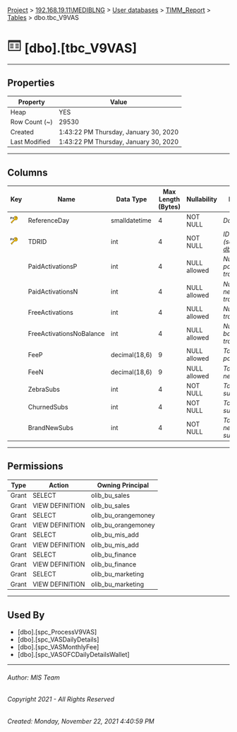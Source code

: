 #### 

[Project](../../../../index.md) > [192.168.19.11\\MEDIBLNG](../../../index.md) > [User databases](../../index.md) > [TIMM_Report](../index.md) > [Tables](Tables.md) > dbo.tbc_V9VAS

# ![Tables](../../../../Images/Table32.png) [dbo].[tbc_V9VAS]

---

## <a name="#properties"></a>Properties

| Property | Value |
|---|---|
| Heap | YES |
| Row Count (~) | 29530 |
| Created | 1:43:22 PM Thursday, January 30, 2020 |
| Last Modified | 1:43:22 PM Thursday, January 30, 2020 |


---

## <a name="#columns"></a>Columns

| Key | Name | Data Type | Max Length (Bytes) | Nullability | Description |
|---|---|---|---|---|---|
| [![Primary Key PK_tbc_V9VAS: ReferenceDay\TDRID](../../../../Images/pk.png)](#indexes) | ReferenceDay | smalldatetime | 4 | NOT NULL | _Day_ |
| [![Primary Key PK_tbc_V9VAS: ReferenceDay\TDRID](../../../../Images/pk.png)](#indexes) | TDRID | int | 4 | NOT NULL | _ID of the TDR (see [dbo.tbc_TDRID](tbc_TDRID.md))_ |
|  | PaidActivationsP | int | 4 | NULL allowed | _Number of positive transactions_ |
|  | PaidActivationsN | int | 4 | NULL allowed | _Number of negative transactions_ |
|  | FreeActivations | int | 4 | NULL allowed | _Number of free transactions_ |
|  | FreeActivationsNoBalance | int | 4 | NULL allowed | _Number of no balance transactions_ |
|  | FeeP | decimal(18,6) | 9 | NULL allowed | _Total amount positive_ |
|  | FeeN | decimal(18,6) | 9 | NULL allowed | _Total amount negative_ |
|  | ZebraSubs | int | 4 | NOT NULL | _Total Zebras subscribers_ |
|  | ChurnedSubs | int | 4 | NOT NULL | _Total Churned subscribers_ |
|  | BrandNewSubs | int | 4 | NOT NULL | _Total Brand new subscribers_ |


---

## <a name="#permissions"></a>Permissions

| Type | Action | Owning Principal |
|---|---|---|
| Grant | SELECT | olib_bu_sales |
| Grant | VIEW DEFINITION | olib_bu_sales |
| Grant | SELECT | olib_bu_orangemoney |
| Grant | VIEW DEFINITION | olib_bu_orangemoney |
| Grant | SELECT | olib_bu_mis_add |
| Grant | VIEW DEFINITION | olib_bu_mis_add |
| Grant | SELECT | olib_bu_finance |
| Grant | VIEW DEFINITION | olib_bu_finance |
| Grant | SELECT | olib_bu_marketing |
| Grant | VIEW DEFINITION | olib_bu_marketing |


---

## <a name="#usedby"></a>Used By

* [dbo].[spc_ProcessV9VAS]
* [dbo].[spc_VASDailyDetails]
* [dbo].[spc_VASMonthlyFee]
* [dbo].[spc_VASOFCDailyDetailsWallet]


---

###### Author:  MIS Team

###### Copyright 2021 - All Rights Reserved

###### Created: Monday, November 22, 2021 4:40:59 PM

